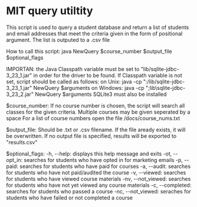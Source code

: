 # MIT query utiltity

This script is used to query a student database and return a list of students
and email addresses that meet the criteria given in the form of positional argument.
The list is outputed to a .csv file

How to call this script:
    java NewQuery $course_number $output_file $optional_flags

IMPORTAN: the Java Classpath variable must be set to "lib/sqlite-jdbc-3_23_1.jar" in order for 
the driver to be found. If Classpath variable is not set, script should be called as follows:
    on Unix:        java -cp ":/lib/sqlite-jdbc-3_23_1.jar" NewQuery $arguments
    on Windows:     java -cp ";lib\sqlite-jdbc-3_23_2.jar" NewQuery $arguments
SQLite3 must also be installed

$course_number:
If no course number is chosen, the script will search all classes for the given criteria. 
Multiple courses may be given seperated by a space
For a list of course numbers open the file /docs/course_nums.txt

$output_file:
Should be .txt or .csv filename. If the file aready exists, it will be overwritten.
If no output file is specified, results will be exported to "results.csv"

$optional_flags:
-h, --help: displays this help message and exits
-ot, --opt_in: searches for students who have opted in for marketing emails
-p, --paid: searches for students who have paid for courses
-a, --audit: searches for students who have not paid/audited the course
-v, --viewed: searches for students who have viewed course materials
-nv, --not_viewed: searches for students who have not yet viewed any course materials
-c, --completed: searches for students who passed a course
-nc, --not_viewed: seraches for students who have failed or not completed a course